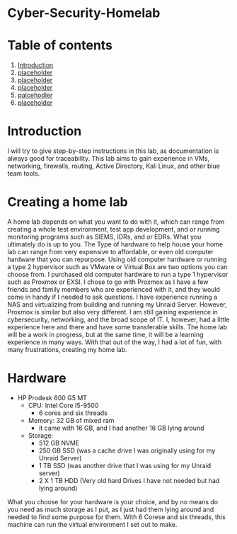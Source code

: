 # Cyber-Security-Homelab

# Table of contents

1. [Introduction](#introduction)
2. [placeholder](#control-assessment)
3. [placeholder](#workflow)
4. [placeholder](#checklist)
5. [palcehodler](#assessment)
6. [placeholder](#summary)

# Introduction <a name="introduction">
I will try to give step-by-step instructions in this lab, as documentation is always good for traceability. This lab aims to gain experience in VMs, networking, firewalls, routing, Active Directory, Kali Linux, and other blue team tools. 

# Creating a home lab
A home lab depends on what you want to do with it, which can range from creating a whole test environment, test app development, and or running monitoring programs such as SIEMS, IDRs, and or EDRs. What you ultimately do is up to you. The Type of hardware to help house your home lab can range from very expensive to affordable, or even old computer hardware that you can repurpose. Using old computer hardware or running a type 2 hypervisor such as VMware or Virtual Box are two options you can choose from. I purchased old computer hardware to run a type 1 hypervisor such as Proxmox or EXSI. I chose to go with Proxmox as I have a few friends and family members who are experienced with it, and they would come in handy if I needed to ask questions.  I have experience running a NAS and virtualizing from building and running my Unraid Server. However, Proxmox is similar but also very different. I am still gaining experience in cybersecurity, networking, and the broad scope of IT. I, however, had a little experience here and there and have some transferable skills. The home lab will be a work in progress, but at the same time, it will be a learning experience in many ways. With that out of the way, I had a lot of fun, with many frustrations, creating my home lab. 

# Hardware
- HP Prodesk 600 G5 MT
  - CPU: Intel Core I5-9500
      - 6 cores and six threads
  - Memory: 32 GB of mixed ram
      - it came with 16 GB, and I had another 16 GB lying around
  - Storage:
    - 512 GB NVME
    - 250 GB SSD (was a cache drive I was originally using for my Unraid Server)
    - 1 TB SSD (was another drive that I was using for my Unraid server)
    - 2 X 1 TB HDD (Very old hard Drives I have not needed but had lying around)

What you choose for your hardware is your choice, and by no means do you need as much storage as I put, as I just had them lying around and needed to find some purpose for them. With 6 Corese and six threads, this machine can run the virtual environment I set out to make. 
